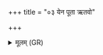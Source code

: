 +++
title = "०३ येन पूता ऋतवो"

+++
<details><summary>मूलम् (GR)</summary>

येन पूता ऋतवो येनार्तवा  
येभ्यः संवत्सरो अधिनिर्मितः ।  
(…) ॥ +++(see 9.25.1cd)+++
</details>
